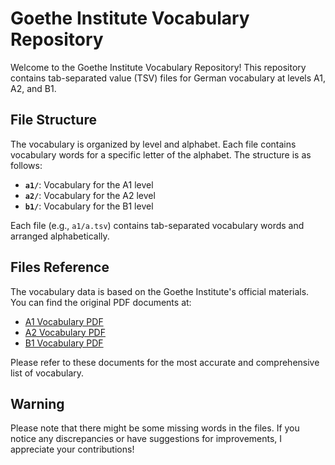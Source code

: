 # Goethe Institute Vocabulary Repository

Welcome to the Goethe Institute Vocabulary Repository! This repository contains tab-separated value (TSV) files for German vocabulary at levels A1, A2, and B1.

## File Structure

The vocabulary is organized by level and alphabet. Each file contains vocabulary words for a specific letter of the alphabet. The structure is as follows:


- **`a1/`**: Vocabulary for the A1 level
- **`a2/`**: Vocabulary for the A2 level
- **`b1/`**: Vocabulary for the B1 level

Each file (e.g., `a1/a.tsv`) contains tab-separated vocabulary words and arranged alphabetically.

## Files Reference

The vocabulary data is based on the Goethe Institute's official materials. You can find the original PDF documents at:

- [A1 Vocabulary PDF](https://www.goethe.de/pro/relaunch/prf/de/A1_SD1_Wortliste_02.pdf)
- [A2 Vocabulary PDF](https://www.goethe.de/pro/relaunch/prf/en/Goethe-Zertifikat_A2_Wortliste.pdf)
- [B1 Vocabulary PDF](https://www.goethe.de/pro/relaunch/prf/en/Goethe-Zertifikat_B1_Wortliste.pdf)

Please refer to these documents for the most accurate and comprehensive list of vocabulary.

## Warning

Please note that there might be some missing words in the files. If you notice any discrepancies or have suggestions for improvements, I appreciate your contributions!


